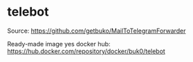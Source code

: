 # telebot
Source: https://github.com/getbuko/MailToTelegramForwarder

Ready-made image yes docker hub: https://hub.docker.com/repository/docker/buk0/telebot
